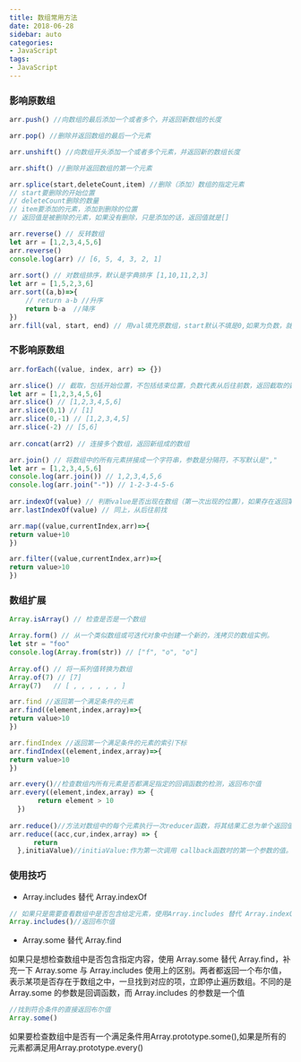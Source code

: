 ```yaml
---
title: 数组常用方法
date: 2018-06-28
sidebar: auto
categories:
- JavaScript
tags:
- JavaScript
---
```


### 影响原数组

```js
arr.push() //向数组的最后添加一个或者多个，并返回新数组的长度

arr.pop() //删除并返回数组的最后一个元素

arr.unshift() //向数组开头添加一个或者多个元素，并返回新的数组长度

arr.shift() //删除并返回数组的第一个元素

arr.splice(start,deleteCount,item) //删除（添加）数组的指定元素
// start要删除的开始位置
// deleteCount删除的数量
// item要添加的元素，添加到删除的位置
// 返回值是被删除的元素，如果没有删除，只是添加的话，返回值就是[]

arr.reverse() // 反转数组
let arr = [1,2,3,4,5,6]
arr.reverse()
console.log(arr) // [6, 5, 4, 3, 2, 1]
   
arr.sort() // 对数组排序，默认是字典排序 [1,10,11,2,3]
let arr = [1,5,2,3,6]
arr.sort((a,b)=>{
    // return a-b //升序
    return b-a  //降序
})
arr.fill(val, start, end) // 用val填充原数组，start默认不填是0,如果为负数，就是length-start,end默认值是length,如果为负数，就是length-end,包括开始索引不包括终止索引
```

### 不影响原数组

```js
arr.forEach((value, index, arr) => {})

arr.slice() // 截取，包括开始位置，不包括结束位置，负数代表从后往前数，返回截取的数组
let arr = [1,2,3,4,5,6]
arr.slice() // [1,2,3,4,5,6]
arr.slice(0,1) // [1]
arr.slice(0,-1) // [1,2,3,4,5]
arr.slice(-2) // [5,6]
   
arr.concat(arr2) // 连接多个数组，返回新组成的数组

arr.join() // 将数组中的所有元素拼接成一个字符串，参数是分隔符，不写默认是","
let arr = [1,2,3,4,5,6]
console.log(arr.join()) // 1,2,3,4,5,6
console.log(arr.join("-")) // 1-2-3-4-5-6
   
arr.indexOf(value) // 判断value是否出现在数组（第一次出现的位置），如果存在返回第一次出现的索引下标，如果不存在返回-1
arr.lastIndexOf(value) // 同上，从后往前找

arr.map((value,currentIndex,arr)=>{
return value+10
})

arr.filter((value,currentIndex,arr)=>{
return value>10
})
```

### 数组扩展

```js
Array.isArray() // 检查是否是一个数组

Array.form() // 从一个类似数组或可迭代对象中创建一个新的，浅拷贝的数组实例。
let str = "foo"
console.log(Array.from(str)) // ["f", "o", "o"]
   
Array.of() // 将一系列值转换为数组
Array.of(7) // [7]
Array(7)   // [ , , , , , , ]

arr.find //返回第一个满足条件的元素
arr.find((element,index,array)=>{
return value>10
})

arr.findIndex //返回第一个满足条件的元素的索引下标
arr.findIndex((element,index,array)=>{
return value>10
})

arr.every()//检查数组内所有元素是否都满足指定的回调函数的检测，返回布尔值
arr.every((element,index,array) => {
       return element > 10
  })
  
arr.reduce()//方法对数组中的每个元素执行一次reducer函数，将其结果汇总为单个返回值
arr.reduce((acc,cur,index,array) => {
      return  
  },initiaValue)//initiaValue:作为第一次调用 callback函数时的第一个参数的值。 如果没有提供初始值，则将使用数组中的第一个元素。 在没有初始值的空数组上调用 reduce 将报错。
```

### 使用技巧

- Array.includes 替代 Array.indexOf

```js
// 如果只是需要查看数组中是否包含给定元素，使用Array.includes 替代 Array.indexOf
Array.includes()//返回布尔值
```

- Array.some 替代 Array.find

如果只是想检查数组中是否包含指定内容，使用 Array.some 替代 Array.find，补充一下 Array.some 与 Array.includes 使用上的区别。两者都返回一个布尔值，表示某项是否存在于数组之中，一旦找到对应的项，立即停止遍历数组。不同的是 Array.some 的参数是回调函数，而 Array.includes 的参数是一个值

```js
//找到符合条件的直接返回布尔值
Array.some()
```

如果要检查数组中是否有一个满足条件用Array.prototype.some(),如果是所有的元素都满足用Array.prototype.every()